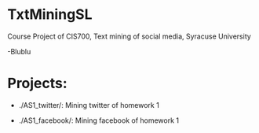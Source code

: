# TxtMiningSL

Course Project of CIS700, Text mining of social media, Syracuse University

-Blublu

# Projects:

* ./AS1_twitter/: Mining twitter of homework 1

* ./AS1_facebook/: Mining facebook of homework 1
